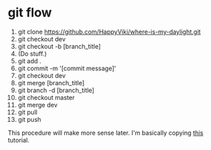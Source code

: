 # git flow
1. git clone https://github.com/HappyViki/where-is-my-daylight.git
2. git checkout dev
3. git checkout -b [branch_title]
4. (Do stuff.)
5. git add .
6. git commit -m '[commit message]'
7. git checkout dev
8. git merge [branch_title]
9. git branch -d [branch_title]
10. git checkout master
11. git merge dev
12. git pull
13. git push

This procedure will make more sense later. I'm basically copying [this](https://www.atlassian.com/git/tutorials/comparing-workflows/gitflow-workflow) tutorial.